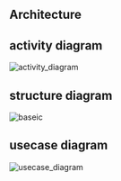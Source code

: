## Architecture

## activity diagram
![activity_diagram](https://user-images.githubusercontent.com/101923433/161079856-def0c5dc-19f3-4843-9419-1c45c1868edd.jpg)

## structure diagram
![baseic](https://user-images.githubusercontent.com/101923433/161080110-b0408cc2-df41-4472-8ca4-894337262667.jpg)

## usecase diagram
![usecase_diagram](https://user-images.githubusercontent.com/101923433/161080296-195fcc6a-fe68-478a-b87c-cce69a589b57.jpg)
